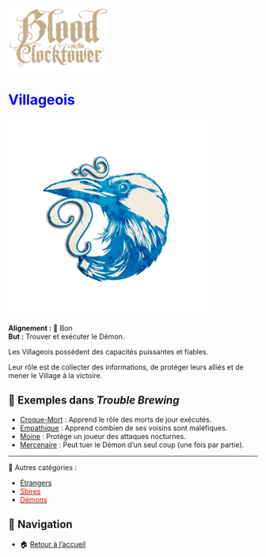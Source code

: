 <p align="left">
  <a href="/botc-fr-bambi/">
    <img src="./images/logo.png" alt="Accueil BotC FR" width="200">
  </a>
</p>

#  <span style="color:blue">Villageois</span>  

![Villageois](./images/Generic_townsfolk.png)  

**Alignement :** 🔵 Bon  
**But :** Trouver et exécuter le Démon.  

Les Villageois possèdent des capacités puissantes et fiables.

Leur rôle est de collecter des informations, de protéger leurs alliés et de mener le Village à la victoire.

## 📌 Exemples dans *Trouble Brewing*  
- [Croque-Mort](./tb_roles/croquemort.md) : Apprend le rôle des morts de jour exécutés.
- [Empathique](./tb_roles/empathique.md) : Apprend combien de ses voisins sont maléfiques.    
- [Moine](./tb_roles/moine.md) : Protège un joueur des attaques nocturnes.   
- [Mercenaire](./tb_roles/mercenaire.md) : Peut tuer le Démon d’un seul coup (une fois par partie).   

 

---

🔗 Autres catégories :  
- [Étrangers](etrangers.md)  
- [<span style="color:red">Sbires</span>](sbires.md)  
- [<span style="color:red">Démons</span>](demons.md)  
 
## 📂 Navigation 
- 🏠 [Retour à l’accueil](/botc-fr-bambi/)  
